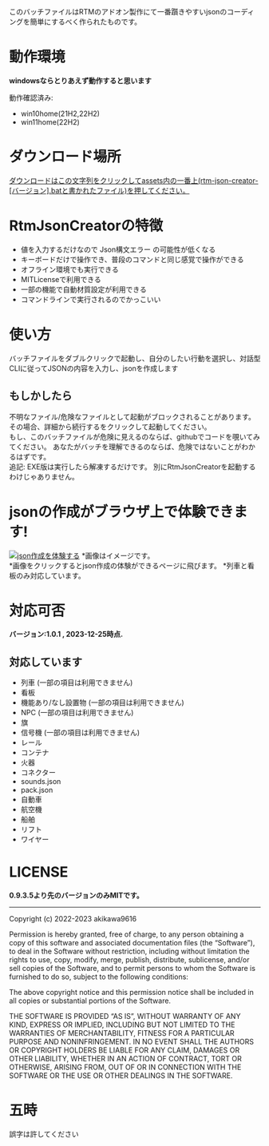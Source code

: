 このバッチファイルはRTMのアドオン製作にて一番躓きやすいjsonのコーディングを簡単にするべく作られたものです。 
# 動作環境
**windowsならとりあえず動作すると思います**

動作確認済み:
- win10home(21H2,22H2)
- win11home(22H2)

# ダウンロード場所
[ダウンロードはこの文字列をクリックしてassets内の一番上(rtm-json-creator-[バージョン].batと書かれたファイル)を押してください。](https://github.com/akikawaken/creator/releases/tag/v1.0.1 "download page" )

# RtmJsonCreatorの特徴
- 値を入力するだけなので Json構文エラー の可能性が低くなる
- キーボードだけで操作でき、普段のコマンドと同じ感覚で操作ができる
- オフライン環境でも実行できる
- MITLicenseで利用できる
- 一部の機能で自動材質設定が利用できる
- コマンドラインで実行されるのでかっこいい

# 使い方
バッチファイルをダブルクリックで起動し、自分のしたい行動を選択し、対話型CLIに従ってJSONの内容を入力し、jsonを作成します
## もしかしたら
不明なファイル/危険なファイルとして起動がブロックされることがあります。 その場合、詳細から続行するをクリックして起動してください。  
もし、このバッチファイルが危険に見えるのならば、githubでコードを覗いてみてください。 あなたがバッチを理解できるのならば、危険ではないことがわかるはずです。  
追記: EXE版は実行したら解凍するだけです。 別にRtmJsonCreatorを起動するわけじゃありません。  

# jsonの作成がブラウザ上で体験できます!
[![json作成を体験する](https://cdn.discordapp.com/attachments/1075375393764278332/1156172370839617556/image.png)](https://akikawaken.github.io/)
*画像はイメージです。  
*画像をクリックするとjson作成の体験ができるページに飛びます。
*列車と看板のみ対応しています。

# 対応可否
**バージョン:1.0.1 , 2023-12-25時点.**
## 対応しています
- 列車 (一部の項目は利用できません)
- 看板
- 機能あり/なし設置物 (一部の項目は利用できません)
- NPC (一部の項目は利用できません)
- 旗
- 信号機 (一部の項目は利用できません)
- レール
- コンテナ
- 火器
- コネクター
- sounds.json
- pack.json
- 自動車
- 航空機
- 船舶
- リフト
- ワイヤー

# LICENSE 
**0.9.3.5より先のバージョンのみMITです。**
- - -
Copyright (c) 2022-2023 akikawa9616

Permission is hereby granted, free of charge, to any person obtaining a copy of this software and associated documentation files (the “Software”), to deal in the Software without restriction, including without limitation the rights to use, copy, modify, merge, publish, distribute, sublicense, and/or sell copies of the Software, and to permit persons to whom the Software is furnished to do so, subject to the following conditions:

The above copyright notice and this permission notice shall be included in all copies or substantial portions of the Software.

THE SOFTWARE IS PROVIDED “AS IS”, WITHOUT WARRANTY OF ANY KIND, EXPRESS OR IMPLIED, INCLUDING BUT NOT LIMITED TO THE WARRANTIES OF MERCHANTABILITY, FITNESS FOR A PARTICULAR PURPOSE AND NONINFRINGEMENT. IN NO EVENT SHALL THE AUTHORS OR COPYRIGHT HOLDERS BE LIABLE FOR ANY CLAIM, DAMAGES OR OTHER LIABILITY, WHETHER IN AN ACTION OF CONTRACT, TORT OR OTHERWISE, ARISING FROM, OUT OF OR IN CONNECTION WITH THE SOFTWARE OR THE USE OR OTHER DEALINGS IN THE SOFTWARE.

# 五時
誤字は許してください
